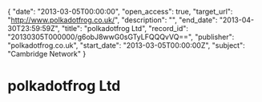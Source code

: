 {
  "date": "2013-03-05T00:00:00", 
  "open_access": true, 
  "target_url": "http://www.polkadotfrog.co.uk/", 
  "description": "", 
  "end_date": "2013-04-30T23:59:59Z", 
  "title": "polkadotfrog Ltd", 
  "record_id": "20130305T000000/g6obJ8wwG0sGTyLFQQQvVQ==", 
  "publisher": "polkadotfrog.co.uk", 
  "start_date": "2013-03-05T00:00:00Z", 
  "subject": "Cambridge Network"
}

# polkadotfrog Ltd

